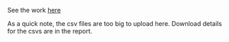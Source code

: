 See the work [here](https://htmlpreview.github.io/?https://github.com/AdK0101/jsc370-project/blob/main/JSC370-Midterm.html)

As a quick note, the csv files are too big to upload here. Download details for the csvs are in the report. 